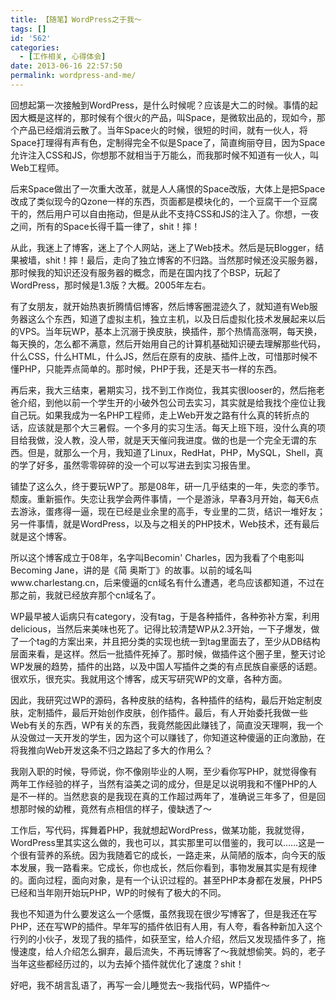 ```yaml
---
title: 【随笔】WordPress之于我～
tags: []
id: '562'
categories:
  - [工作相关, 心得体会]
date: 2013-06-16 22:57:50
permalink: wordpress-and-me/
---
```


回想起第一次接触到WordPress，是什么时候呢？应该是大二的时候。事情的起因大概是这样的，那时候有个很火的产品，叫Space，是微软出品的，现如今，那个产品已经烟消云散了。当年Space火的时候，很短的时间，就有一伙人，将Space打理得有声有色，定制得完全不似是Space了，简直绚丽夺目，因为Space允许注入CSS和JS，你想那不就相当于万能么，而我那时候不知道有一伙人，叫Web工程师。

后来Space做出了一次重大改革，就是人人痛恨的Space改版，大体上是把Space改成了类似现今的Qzone一样的东西，页面都是模块化的，一个豆腐干一个豆腐干的，然后用户可以自由拖动，但是从此不支持CSS和JS的注入了。你想，一夜之间，所有的Space长得千篇一律了，shit！摔！
<!-- more -->
从此，我迷上了博客，迷上了个人网站，迷上了Web技术。然后是玩Blogger，结果被墙，shit！摔！最后，走向了独立博客的不归路。当然那时候还没买服务器，那时候我的知识还没有服务器的概念，而是在国内找了个BSP，玩起了WordPress，那时候是1.3版？大概。2005年左右。

有了女朋友，就开始热衷折腾情侣博客，然后博客圈混迹久了，就知道有Web服务器这么个东西，知道了虚拟主机，独立主机，以及日后虚拟化技术发展起来以后的VPS。当年玩WP，基本上沉溺于换皮肤，换插件，那个热情高涨啊，每天换，每天换的，怎么都不满意，然后开始用自己的计算机基础知识硬去理解那些代码，什么CSS，什么HTML，什么JS，然后在原有的皮肤、插件上改，可惜那时候不懂PHP，只能弄点简单的。那时候，PHP于我，还是天书一样的东西。

再后来，我大三结束，暑期实习，找不到工作岗位，我其实很looser的，然后拖老爸介绍，到他以前一个学生开的小破外包公司去实习，其实就是给我找个座位让我自己玩。如果我成为一名PHP工程师，走上Web开发之路有什么真的转折点的话，应该就是那个大三暑假。一个多月的实习生活。每天上班下班，没什么真的项目给我做，没人教，没人带，就是天天催问我进度。做的也是一个完全无谓的东西。但是，就那么一个月，我知道了Linux，RedHat，PHP，MySQL，Shell，真的学了好多，虽然零零碎碎的没一个可以写进去到实习报告里。

铺垫了这么久，终于要玩WP了。那是08年，研一几乎结束的一年，失恋的季节。颓废。重新振作。失恋让我学会两件事情，一个是游泳，早春3月开始，每天6点去游泳，蛋疼得一逼，现在已经是业余里的高手，专业里的二货，结识一堆好友；另一件事情，就是WordPress，以及与之相关的PHP技术，Web技术，还有最后就是这个博客。

所以这个博客成立于08年，名字叫Becomin' Charles，因为我看了个电影叫Becoming Jane，讲的是《简 奥斯丁》的故事。以前的域名叫www.charlestang.cn，后来傻逼的cn域名有什么遭遇，老鸟应该都知道，不过在那之前，我就已经放弃那个cn域名了。

WP最早被人诟病只有category，没有tag，于是各种插件，各种弥补方案，利用delicious，当然后来美味也死了。记得比较清楚WP从2.3开始，一下子爆发，做了一个tag的方案出来，并且把分类的实现也统一到tag里面去了，至少从DB结构层面来看，是这样。然后一批插件死掉了。那时候，做插件这个圈子里，整天讨论WP发展的趋势，插件的出路，以及中国人写插件之类的有点民族自豪感的话题。很欢乐，很充实。我就用这个博客，成天写研究WP的文章，各种方面。

因此，我研究过WP的源码，各种皮肤的结构，各种插件的结构，最后开始定制皮肤，定制插件，最后开始创作皮肤，创作插件。最后，有人开始委托我做一些Web有关的东西，WP有关的东西，我竟然能因此赚钱了，简直没天理啊，我一个从没做过一天开发的学生，因为这个可以赚钱了，你知道这种傻逼的正向激励，在将我推向Web开发这条不归之路起了多大的作用么？

我刚入职的时候，导师说，你不像刚毕业的人啊，至少看你写PHP，就觉得像有两年工作经验的样子，当然有溢美之词的成分，但是足以说明我和不懂PHP的人是不一样的。当然悲哀的是我现在真的工作超过两年了，准确说三年多了，但是回想那时候的幼稚，竟然有点相信的样子，傻缺透了～

工作后，写代码，挥舞着PHP，我就想起WordPress，做某功能，我就觉得，WordPress里其实这么做的，我也可以，其实那里可以借鉴的，我可以……这是一个很有营养的系统。因为我随着它的成长，一路走来，从简陋的版本，向今天的版本发展，我一路看来。它成长，你也成长，然后你看到，事物发展其实是有规律的。面向过程，面向对象，是有一个认识过程的。甚至PHP本身都在发展，PHP5已经和当年刚开始玩PHP，WP的时候有了极大的不同。

我也不知道为什么要发这么一个感慨，虽然我现在很少写博客了，但是我还在写PHP，还在写WP的插件。早年写的插件依旧有人用，有人夸，看各种新加入这个行列的小伙子，发现了我的插件，如获至宝，给人介绍，然后又发现插件多了，拖慢速度，给人介绍怎么摒弃，最后流失，不再玩博客了～我就想偷笑。妈的，老子当年这些都经历过的，以为去掉个插件就优化了速度？shit！

好吧，我不胡言乱语了，再写一会儿睡觉去～我指代码，WP插件～